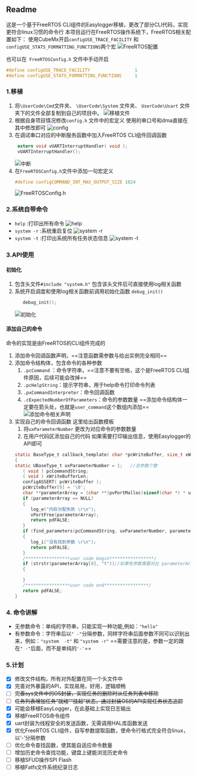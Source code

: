 ## Readme
这是一个基于FreeRTOS CLI组件的Easylogger移植，更改了部分CLI代码，实现更符合linux习惯的命令行
本项目运行在FreeRTOS操作系统下，FreeRTOS相关配置如下：
使用CubeMx开启`configUSE_TRACE_FACILITY` 和 `configUSE_STATS_FORMATTING_FUNCTIONS`两个宏 
![FreeRTOS配置](readme/pngs/FreeRTOS相关配置.png)

也可以在` FreeRTOSConfig.h` 文件中手动开启
```c
#define configUSE_TRACE_FACILITY                 1
#define configUSE_STATS_FORMATTING_FUNCTIONS     1
```
### 1.移植
1. 将`\UserCode\Cmd`文件夹、 `\UserCode\System` 文件夹、 `UserCode\Usart` 文件夹下的文件全部复制到自己的项目中。
![移植文件](readme/pngs/移植文件.png)
1. 根据自身项目情况修改`config.h` 文件中的宏定义
   使用的串口号和dma直接在其中修改即可
![config](readme/pngs/config头文件.png)
1. 在调试串口对应的中断服务函数中加入FreeRTOS CLI组件回调函数
   ```c
	extern void vUARTInterruptHandler( void );
	vUARTInterruptHandler();
   ```
   ![中断](readme/pngs/中断添加.png)
1. 在`FreeRTOSConfig.h`文件中添加一句宏定义
   ```c
   #define configCOMMAND_INT_MAX_OUTPUT_SIZE 1024
   ```
   ![FreeRTOSConfig.h](readme/pngs/FreeRTOSConfig.h.png)
### 2.系统自带命令
- `help` :打印出所有命令
  ![help](readme/pngs/help.png)
- `system -r` :系统重启复位
  ![system -r](readme/pngs/system%20-r.png)
- `system -t` :打印出系统所有任务状态信息
  ![system -t](readme/pngs/system%20-t.png)

### 3.API使用
#### 初始化
1. 包含头文件`#include "system.h"`
   包含该头文件后可直接使用log相关函数
2. 系统开启调度和使用log相关函数前调用初始化函数 `debug_init()`
   ```c
      debug_init();
   ```
   ![初始化](readme/pngs/初始化.png)
#### 添加自己的命令
命令的实现是由FreeRTOS的CLI组件完成的
1. 添加命令回调函数声明，==注意函数需参数与给出实例完全相同==
2. 添加命令结构体，包含命令的各种参数
   1. `.pcCommand` ：命令字符串，==注意不要有空格，这个是FreeRTOS CLI组件原因，后续可能会改掉==
   2. `.pcHelpString`：提示字符串，用于help命令打印命令列表
   3. `.pxCommandInterpreter`：命令回调函数
   4. `.cExpectedNumberOfParameters`：命令的参数数量
   ==添加命令结构体一定要在箭头处，也就是`user_command`这个数组内添加==
   ![添加命令相关声明](readme/pngs/命令注册_添加声明.png)
3. 实现自己的命令回调函数
   这里给出函数模板
   1. 将`uxParameterNumber`  更改为对应命令的参数数量
   2. 在用户代码区添加自己的代码
   如果需要打印输出信息，使用Easylogger的API即可
   ```c
   static BaseType_t callback_template( char *pcWriteBuffer, size_t xWriteBufferLen, const char *pcCommandString )
   {
   static UBaseType_t uxParameterNumber = 1;   //总参数个数
      ( void ) pcCommandString;
      ( void ) xWriteBufferLen;
      configASSERT( pcWriteBuffer );
      pcWriteBuffer[0] = '\0';        
      char **parameterArray = (char **)pvPortMalloc(sizeof(char *) * uxParameterNumber);
      if (parameterArray == NULL)
      {
         log_e("内存分配失败 \r\n");
         vPortFree(parameterArray);
         return pdFALSE;
      }
      if (find_parameters(pcCommandString, uxParameterNumber, parameterArray) == 0)
      {
         log_i("没有找到参数 \r\n");
         return pdFALSE;
      }
      /*****************user code begin*****************/
      if (strstr(parameterArray[0], "t"))//如果有参数需要对比 parameterArray数组存放了所有参数，可以提取出来进行比对或者操作
      {

      }
      /*****************user code end*****************/
      return pdFALSE;
   }
   ```
### 4. 命令讲解
   - 无参数命令：单纯的字符串，只能实现一种功能,例如：`"hello"`
   - 有参数命令：字符串后以`" -"`分隔参数，同样字符串后面参数不同可以识别出来，例如：`"system  -t"` 和 `"system -r"`
   ==需要注意的是，参数一定的跟在`" -"`后面，而不是单纯的`'-'`==
### 5.计划

- [x] 修改文件结构，所有对外配置在同一个头文件中
- [x] 完善对外暴露的API，实现易用，好用，逻辑顺畅
- [ ] ~~完善sys文件中的OS封装，实现任务的删除时从任务列表中移除~~
- [ ] ~~任务列表增加任务“就绪”“挂起”状态，通过封装OS的API实现任务状态追踪~~
- [x] 可能会移植EasyLogger，在此基础上实现日志输出
- [x] 移植FreeRTOS命令组件
- [x] uart封装为线程安全的发送函数，无需调用HAL库函数发送  
- [x] 优化FreeRTOS CLI组件，自写参数提取函数，使命令行格式完全符合linux，以‘-’分隔参数 
- [ ] 优化命令查找函数，使其能自适应命令数量
- [ ] 增加历史命令查找功能，键盘上键能浏览历史命令
- [ ] 移植SFUD操作SPI Flash
- [ ] 移植Fatfs文件系统纪录日志
